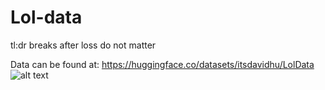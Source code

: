 # Lol-data

tl:dr 
breaks after loss do not matter

Data can be found at: https://huggingface.co/datasets/itsdavidhu/LolData 
![alt text](https://github.com/itsdavidhu/Lol-data/blob/main/images/total_general?raw=true)
